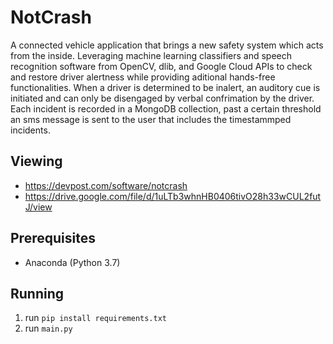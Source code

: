 # NotCrash

A connected vehicle application that brings a new safety system which acts from the inside. Leveraging machine learning classifiers and speech recognition software from OpenCV, dlib, and Google Cloud APIs to check and restore driver alertness while providing aditional hands-free functionalities. When a driver is determined to be inalert, an auditory cue is initiated and can only be disengaged by verbal confrimation by the driver. Each incident is recorded in a MongoDB collection, past a certain threshold an sms message is sent to the user that includes the timestammped incidents.


## Viewing
- https://devpost.com/software/notcrash
- https://drive.google.com/file/d/1uLTb3whnHB0406tivO28h33wCUL2futJ/view


## Prerequisites 

- Anaconda (Python 3.7)


## Running 

1. run ```pip install requirements.txt``` 
2. run ```main.py```

